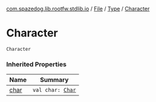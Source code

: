 [com.spazedog.lib.rootfw.stdlib.io](../../index.md) / [File](../index.md) / [Type](index.md) / [Character](.)

# Character

`Character`

### Inherited Properties

| Name | Summary |
|---|---|
| [char](char.md) | `val char: `[`Char`](https://kotlinlang.org/api/latest/jvm/stdlib/kotlin/-char/index.html) |
